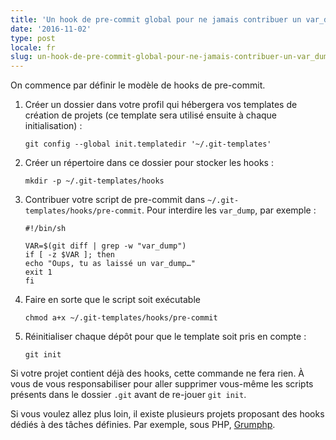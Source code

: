 ```yaml
---
title: 'Un hook de pre-commit global pour ne jamais contribuer un var_dump'
date: '2016-11-02'
type: post
locale: fr
slug: un-hook-de-pre-commit-global-pour-ne-jamais-contribuer-un-var_dump
---
```


On commence par définir le modèle de <span lang="en">hooks</span> de <span lang="en">pre-commit</span>.

1.  Créer un dossier dans votre profil qui hébergera vos <span lang="en">templates</span> de création de projets (ce <span lang="en">template</span> sera utilisé ensuite à chaque initialisation) :
    ```
    git config --global init.templatedir '~/.git-templates'
    ```
1.  Créer un répertoire dans ce dossier pour stocker les <span lang="en">hooks</span> :
    ```
    mkdir -p ~/.git-templates/hooks
    ```
1.  Contribuer votre script de <span lang="en">pre-commit</span> dans `~/.git-templates/hooks/pre-commit`. Pour interdire les `var_dump`, par exemple :

    ```
    #!/bin/sh

    VAR=$(git diff | grep -w "var_dump")
    if [ -z $VAR ]; then
    echo "Oups, tu as laissé un var_dump…"
    exit 1
    fi
    ```

1.  Faire en sorte que le script soit exécutable
    ```
    chmod a+x ~/.git-templates/hooks/pre-commit
    ```
1.  Réinitialiser chaque dépôt pour que le template soit pris en compte :
    ```
    git init
    ```

Si votre projet contient déjà des hooks, cette commande ne fera rien. À vous de vous responsabiliser pour aller supprimer vous-même les scripts présents dans le dossier `.git` avant de re-jouer `git init`.

Si vous voulez allez plus loin, il existe plusieurs projets proposant des <span lang="en">hooks</span> dédiés à des tâches définies. Par exemple, sous PHP, [Grumphp](https://github.com/phpro/grumphp).
